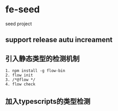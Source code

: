 # fe-seed
seed project


## support release autu increament


## 引入静态类型的检测机制
```
1. npm install -g flow-bin
2. flow init
3. /*@flow */
4. flow check
```

## 加入typescripts的类型检测
```

```